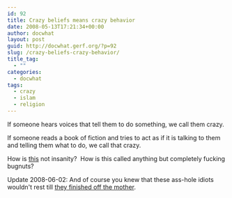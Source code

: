 ```yaml
---
id: 92
title: Crazy beliefs means crazy behavior
date: 2008-05-13T17:21:34+00:00
author: docwhat
layout: post
guid: http://docwhat.gerf.org/?p=92
slug: /crazy-beliefs-crazy-behavior/
title_tag:
  - ""
categories:
  - docwhat
tags:
  - crazy
  - islam
  - religion
---
```

If someone hears voices that tell them to do something, we call them crazy.

If someone reads a book of fiction and tries to act as if it is talking to them and telling them what to do, we call that crazy.

How is <a href="http://richarddawkins.net/article,2560,n,n">this</a> not insanity?  How is this called anything but completely fucking bugnuts?

Update 2008-06-02: And of course you knew that these ass-hole idiots wouldn't rest till <a title="Death of a woman." href="http://www.unscrewingtheinscrutable.com/node/1914">they finished off the mother</a>.